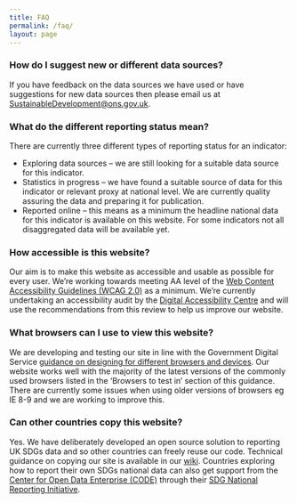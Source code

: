 ```yaml
---
title: FAQ
permalink: /faq/
layout: page
---
```


### How do I suggest new or different data sources?

If you have feedback on the data sources we have used or have suggestions for new data sources then please email us at <a href="SustainableDevelopment@ons.gov.uk">SustainableDevelopment@ons.gov.uk</a>.

### What do the different reporting status mean?

There are currently three different types of reporting status for an indicator:

* Exploring data sources – we are still looking for a suitable data source for this indicator.
* Statistics in progress – we have found a suitable source of data for this indicator or relevant proxy at national level. We are currently quality assuring the data and preparing it for publication.
* Reported online – this means as a minimum the headline national data for this indicator is available on this website. For some indicators not all disaggregated data will be available yet.

### How accessible is this website?
Our aim is to make this website as accessible and usable as possible for every user. We’re working towards meeting AA level of the [Web Content Accessibility Guidelines (WCAG 2.0)](https://www.gov.uk/service-manual/helping-people-to-use-your-service/understanding-wcag-20) as a minimum. We’re currently undertaking an accessibility audit by the [Digital Accessibility Centre](http://digitalaccessibilitycentre.org/) and will use the recommendations from this review to help us improve our website.

### What browsers can I use to view this website?
We are developing and testing our site in line with the Government Digital Service [guidance on designing for different browsers and devices](https://www.gov.uk/service-manual/technology/designing-for-different-browsers-and-devices). Our website works well with the majority of the latest versions of the commonly used browsers listed in the ‘Browsers to test in’ section of this guidance. There are currently some issues when using older versions of browsers eg IE 8-9 and we are working to improve this.

### Can other countries copy this website?
Yes. We have deliberately developed an open source solution to reporting UK SDGs data and so other countries can freely reuse our code. Technical guidance on copying our site is available in our [wiki](https://github.com/datasciencecampus/sdg-indicators/wiki). Countries exploring how to report their own SDGs national data can also get support from the [Center for Open Data Enterprise (CODE)](http://www.opendataenterprise.org/) through their [SDG National Reporting Initiative](https://www.sdgreporting.org/).
